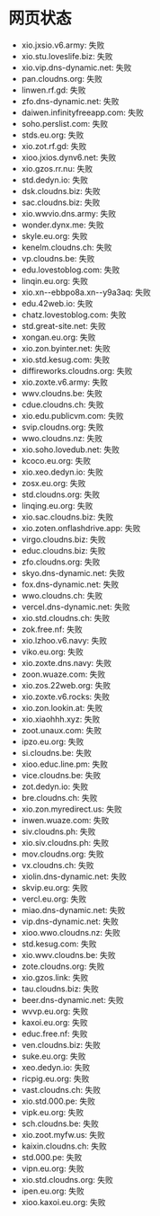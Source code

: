 # 网页状态
- xio.jxsio.v6.army: 失败
- xio.stu.loveslife.biz: 失败
- xio.vip.dns-dynamic.net: 失败
- pan.cloudns.org: 失败
- linwen.rf.gd: 失败
- zfo.dns-dynamic.net: 失败
- daiwen.infinityfreeapp.com: 失败
- soho.perslist.com: 失败
- stds.eu.org: 失败
- xio.zot.rf.gd: 失败
- xioo.jxios.dynv6.net: 失败
- xio.gzos.rr.nu: 失败
- std.dedyn.io: 失败
- dsk.cloudns.biz: 失败
- sac.cloudns.biz: 失败
- xio.wwvio.dns.army: 失败
- wonder.dynx.me: 失败
- skyle.eu.org: 失败
- kenelm.cloudns.ch: 失败
- vp.cloudns.be: 失败
- edu.lovestoblog.com: 失败
- linqin.eu.org: 失败
- xio.xn--ebbpo8a.xn--y9a3aq: 失败
- edu.42web.io: 失败
- chatz.lovestoblog.com: 失败
- std.great-site.net: 失败
- xongan.eu.org: 失败
- xio.zon.byinter.net: 失败
- xio.std.kesug.com: 失败
- diffireworks.cloudns.org: 失败
- xio.zoxte.v6.army: 失败
- wwv.cloudns.be: 失败
- cdue.cloudns.ch: 失败
- xio.edu.publicvm.com: 失败
- svip.cloudns.org: 失败
- wwo.cloudns.nz: 失败
- xio.soho.lovedub.net: 失败
- kcoco.eu.org: 失败
- xio.xeo.dedyn.io: 失败
- zosx.eu.org: 失败
- std.cloudns.org: 失败
- linqing.eu.org: 失败
- xio.sac.cloudns.biz: 失败
- xio.zoten.onflashdrive.app: 失败
- virgo.cloudns.biz: 失败
- educ.cloudns.biz: 失败
- zfo.cloudns.org: 失败
- skyo.dns-dynamic.net: 失败
- fox.dns-dynamic.net: 失败
- wwo.cloudns.ch: 失败
- vercel.dns-dynamic.net: 失败
- xio.std.cloudns.ch: 失败
- zok.free.nf: 失败
- xio.lzhoo.v6.navy: 失败
- viko.eu.org: 失败
- xio.zoxte.dns.navy: 失败
- zoon.wuaze.com: 失败
- xio.zos.22web.org: 失败
- xio.zoxte.v6.rocks: 失败
- xio.zon.lookin.at: 失败
- xio.xiaohhh.xyz: 失败
- zoot.unaux.com: 失败
- ipzo.eu.org: 失败
- si.cloudns.be: 失败
- xioo.educ.line.pm: 失败
- vice.cloudns.be: 失败
- zot.dedyn.io: 失败
- bre.cloudns.ch: 失败
- xio.zon.myredirect.us: 失败
- inwen.wuaze.com: 失败
- siv.cloudns.ph: 失败
- xio.siv.cloudns.ph: 失败
- mov.cloudns.org: 失败
- vx.cloudns.ch: 失败
- xiolin.dns-dynamic.net: 失败
- skvip.eu.org: 失败
- vercl.eu.org: 失败
- miao.dns-dynamic.net: 失败
- vip.dns-dynamic.net: 失败
- xioo.wwo.cloudns.nz: 失败
- std.kesug.com: 失败
- xio.wwv.cloudns.be: 失败
- zote.cloudns.org: 失败
- xio.gzos.link: 失败
- tau.cloudns.biz: 失败
- beer.dns-dynamic.net: 失败
- wvvp.eu.org: 失败
- kaxoi.eu.org: 失败
- educ.free.nf: 失败
- ven.cloudns.biz: 失败
- suke.eu.org: 失败
- xeo.dedyn.io: 失败
- ricpig.eu.org: 失败
- vast.cloudns.ch: 失败
- xio.std.000.pe: 失败
- vipk.eu.org: 失败
- sch.cloudns.be: 失败
- xio.zoot.myfw.us: 失败
- kaixin.cloudns.ch: 失败
- std.000.pe: 失败
- vipn.eu.org: 失败
- xio.std.cloudns.org: 失败
- ipen.eu.org: 失败
- xioo.kaxoi.eu.org: 失败
